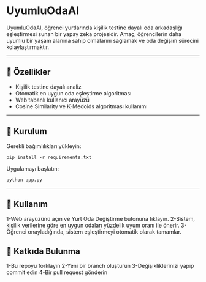 # UyumluOdaAI

UyumluOdaAI, öğrenci yurtlarında kişilik testine dayalı oda arkadaşlığı eşleştirmesi sunan bir yapay zeka projesidir. Amaç, öğrencilerin daha uyumlu bir yaşam alanına sahip olmalarını sağlamak ve oda değişim sürecini kolaylaştırmaktır.

---

## 🚀 Özellikler
- Kişilik testine dayalı analiz
- Otomatik en uygun oda eşleştirme algoritması
- Web tabanlı kullanıcı arayüzü 
- Cosine Similarity ve K-Medoids algoritması kullanımı
  
---

## 🔧 Kurulum
Gerekli bağımlılıkları yükleyin:

``` pip install -r requirements.txt ```
  
Uygulamayı başlatın:

``` python app.py ```

---
  
## 📝 Kullanım
1-Web arayüzünü açın ve Yurt Oda Değiştirme butonuna tıklayın.
2-Sistem, kişilik verilerine göre en uygun odaları yüzdelik uyum oranı ile önerir.
3-Öğrenci onayladığında, sistem eşleştirmeyi otomatik olarak tamamlar.

## 🎯 Katkıda Bulunma
1-Bu repoyu forklayın
2-Yeni bir branch oluşturun 
3-Değişikliklerinizi yapıp commit edin
4-Bir pull request gönderin
